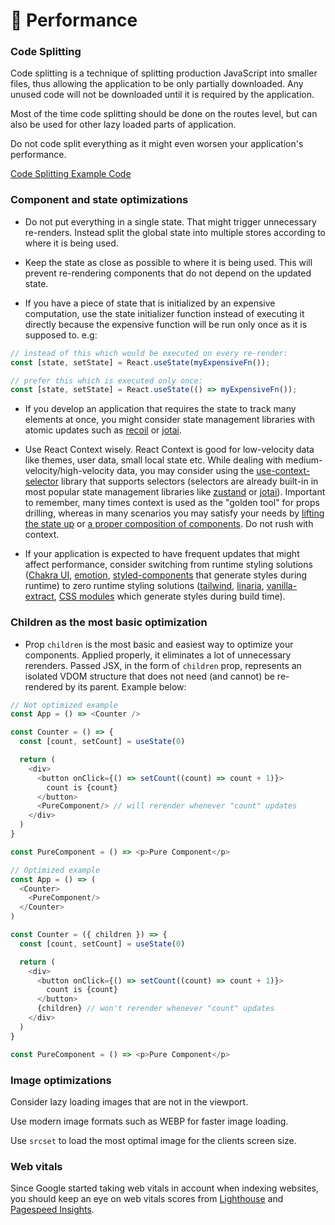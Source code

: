 # 🚄 Performance

### Code Splitting

Code splitting is a technique of splitting production JavaScript into smaller files, thus allowing the application to be only partially downloaded. Any unused code will not be downloaded until it is required by the application.

Most of the time code splitting should be done on the routes level, but can also be used for other lazy loaded parts of application.

Do not code split everything as it might even worsen your application's performance.

[Code Splitting Example Code](../src/routes/protected.tsx)

### Component and state optimizations

- Do not put everything in a single state. That might trigger unnecessary re-renders. Instead split the global state into multiple stores according to where it is being used.

- Keep the state as close as possible to where it is being used. This will prevent re-rendering components that do not depend on the updated state.

- If you have a piece of state that is initialized by an expensive computation, use the state initializer function instead of executing it directly because the expensive function will be run only once as it is supposed to. e.g:

```javascript
// instead of this which would be executed on every re-render:
const [state, setState] = React.useState(myExpensiveFn());

// prefer this which is executed only once:
const [state, setState] = React.useState(() => myExpensiveFn());
```

- If you develop an application that requires the state to track many elements at once, you might consider state management libraries with atomic updates such as [recoil](https://recoiljs.org/) or [jotai](https://jotai.pmnd.rs/).

- Use React Context wisely. React Context is good for low-velocity data like themes, user data, small local state etc. While dealing with medium-velocity/high-velocity data, you may consider using the [use-context-selector](https://github.com/dai-shi/use-context-selector) library that supports selectors (selectors are already built-in in most popular state management libraries like [zustand](https://docs.pmnd.rs/zustand/getting-started/introduction) or [jotai](https://jotai.org/)). Important to remember, many times context is used as the "golden tool" for props drilling, whereas in many scenarios you may satisfy your needs by [lifting the state up](https://reactjs.org/docs/lifting-state-up.html) or [a proper composition of components](https://reactjs.org/docs/context.html#before-you-use-context). Do not rush with context.

- If your application is expected to have frequent updates that might affect performance, consider switching from runtime styling solutions ([Chakra UI](https://chakra-ui.com/), [emotion](https://emotion.sh/docs/introduction), [styled-components](https://styled-components.com/) that generate styles during runtime) to zero runtime styling solutions ([tailwind](https://tailwindcss.com/), [linaria](https://github.com/callstack/linaria), [vanilla-extract](https://github.com/seek-oss/vanilla-extract), [CSS modules](https://github.com/css-modules/css-modules) which generate styles during build time).

### Children as the most basic optimization

- Prop `children` is the most basic and easiest way to optimize your components. Applied properly, it eliminates a lot of unnecessary rerenders. Passed JSX, in the form of `children` prop, represents an isolated VDOM structure that does not need (and cannot) be re-rendered by its parent. Example below:

```javascript
// Not optimized example
const App = () => <Counter />

const Counter = () => {
  const [count, setCount] = useState(0)

  return (
    <div>
      <button onClick={() => setCount((count) => count + 1)}>
        count is {count}
      </button>
      <PureComponent/> // will rerender whenever "count" updates
    </div>
  )
}

const PureComponent = () => <p>Pure Component</p>

// Optimized example
const App = () => (
  <Counter>
    <PureComponent/>
  </Counter>
)

const Counter = ({ children }) => {
  const [count, setCount] = useState(0)

  return (
    <div>
      <button onClick={() => setCount((count) => count + 1)}>
        count is {count}
      </button>
      {children} // won't rerender whenever "count" updates
    </div>
  )
}

const PureComponent = () => <p>Pure Component</p>
```

### Image optimizations

Consider lazy loading images that are not in the viewport.

Use modern image formats such as WEBP for faster image loading.

Use `srcset` to load the most optimal image for the clients screen size.

### Web vitals

Since Google started taking web vitals in account when indexing websites, you should keep an eye on web vitals scores from [Lighthouse](https://web.dev/measure/) and [Pagespeed Insights](https://pagespeed.web.dev/).
